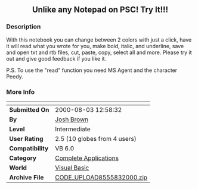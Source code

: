 ﻿<div align="center">

## Unlike any Notepad on PSC\! Try It\!\!\!


</div>

### Description

With this notebook you can change between 2 colors with just a click, have it will read what you wrote for you, make bold, italic, and underline, save and open txt and rtb files, cut, paste, copy, select all and more. Please try it out and give good feedback if you like it.

P.S. To use the "read" function you need MS Agent and the character Peedy.
 
### More Info
 


<span>             |<span>
---                |---
**Submitted On**   |2000-08-03 12:58:32
**By**             |[Josh Brown](https://github.com/Planet-Source-Code/PSCIndex/blob/master/ByAuthor/josh-brown.md)
**Level**          |Intermediate
**User Rating**    |2.5 (10 globes from 4 users)
**Compatibility**  |VB 6\.0
**Category**       |[Complete Applications](https://github.com/Planet-Source-Code/PSCIndex/blob/master/ByCategory/complete-applications__1-27.md)
**World**          |[Visual Basic](https://github.com/Planet-Source-Code/PSCIndex/blob/master/ByWorld/visual-basic.md)
**Archive File**   |[CODE\_UPLOAD8555832000\.zip](https://github.com/Planet-Source-Code/josh-brown-unlike-any-notepad-on-psc-try-it__1-10352/archive/master.zip)









